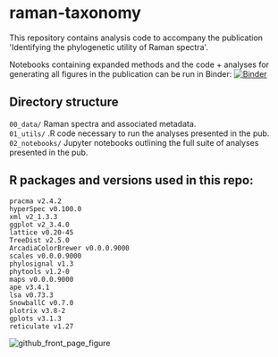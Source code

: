 # raman-taxonomy

This repository contains analysis code to accompany the publication 'Identifying the phylogenetic utility of Raman spectra'.<br> 

Notebooks containing expanded methods and the code + analyses for generating all figures in the publication can be run in Binder:
[![Binder](https://mybinder.org/badge_logo.svg)](https://mybinder.org/v2/gh/Arcadia-Science/raman-taxonomy/HEAD)

## Directory structure

`00_data/` Raman spectra and associated metadata.<br>
`01_utils/` .R code necessary to run the analyses presented in the pub.<br>
`02_notebooks/` Jupyter notebooks outlining the full suite of analyses presented in the pub.<br>

## R packages and versions used in this repo:

`pracma v2.4.2`<br>
`hyperSpec v0.100.0`<br>
`xml v2_1.3.3`<br>
`ggplot v2_3.4.0`<br>
`lattice v0.20-45`<br>
`TreeDist v2.5.0`<br>
`ArcadiaColorBrewer v0.0.0.9000`<br>
`scales v0.0.0.9000`<br>
`phylosignal v1.3`<br>
`phytools v1.2-0`<br>
`maps v0.0.0.9000`<br>
`ape v3.4.1`<br>
`lsa v0.73.3`<br>
`SnowballC v0.7.0`<br>
`plotrix v3.8-2`<br>
`gplots v3.1.3`<br>
`reticulate v1.27`<br>    

![github_front_page_figure](https://github.com/Arcadia-Science/raman-taxonomy/blob/main/fig_1.png)
